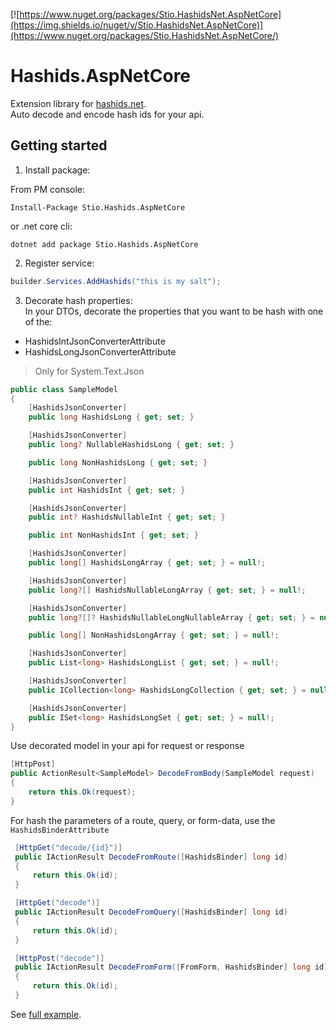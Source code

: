 [![https://www.nuget.org/packages/Stio.HashidsNet.AspNetCore](https://img.shields.io/nuget/v/Stio.HashidsNet.AspNetCore)](https://www.nuget.org/packages/Stio.HashidsNet.AspNetCore/)

# Hashids.AspNetCore
Extension library for [hashids.net](https://github.com/ullmark/hashids.net).  
Auto decode and encode hash ids for your api.

## Getting started
1. Install package:  

From PM console:
```
Install-Package Stio.Hashids.AspNetCore
```
or .net core cli:
```
dotnet add package Stio.Hashids.AspNetCore
```
2. Register service:
```csharp
builder.Services.AddHashids("this is my salt");
```
3. Decorate hash properties:  
In your DTOs, decorate the properties that you want to be hash with one of the:
- HashidsIntJsonConverterAttribute
- HashidsLongJsonConverterAttribute
> Only for System.Text.Json

```csharp
public class SampleModel
{
    [HashidsJsonConverter]
    public long HashidsLong { get; set; }

    [HashidsJsonConverter]
    public long? NullableHashidsLong { get; set; }

    public long NonHashidsLong { get; set; }

    [HashidsJsonConverter]
    public int HashidsInt { get; set; }

    [HashidsJsonConverter]
    public int? HashidsNullableInt { get; set; }

    public int NonHashidsInt { get; set; }

    [HashidsJsonConverter]
    public long[] HashidsLongArray { get; set; } = null!;

    [HashidsJsonConverter]
    public long?[] HashidsNullableLongArray { get; set; } = null!;

    [HashidsJsonConverter]
    public long?[]? HashidsNullableLongNullableArray { get; set; } = null!;

    public long[] NonHashidsLongArray { get; set; } = null!;

    [HashidsJsonConverter]
    public List<long> HashidsLongList { get; set; } = null!;

    [HashidsJsonConverter]
    public ICollection<long> HashidsLongCollection { get; set; } = null!;

    [HashidsJsonConverter]
    public ISet<long> HashidsLongSet { get; set; } = null!;
}
```

Use decorated model in your api for request or response
```csharp
[HttpPost]
public ActionResult<SampleModel> DecodeFromBody(SampleModel request)
{
    return this.Ok(request);
}
```
For hash the parameters of a route, query, or form-data, use the `HashidsBinderAttribute`
```csharp
 [HttpGet("decode/{id}")]
 public IActionResult DecodeFromRoute([HashidsBinder] long id)
 {
     return this.Ok(id);
 }

 [HttpGet("decode")]
 public IActionResult DecodeFromQuery([HashidsBinder] long id)
 {
     return this.Ok(id);
 }

 [HttpPost("decode")]
 public IActionResult DecodeFromForm([FromForm, HashidsBinder] long id)
 {
     return this.Ok(id);
 }
```

See [full example](https://github.com/stiio/Hashids.AspNetCore/tree/master/Sample).

